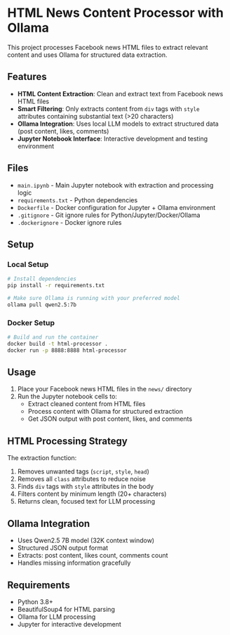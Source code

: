# HTML News Content Processor with Ollama

This project processes Facebook news HTML files to extract relevant content and uses Ollama for structured data extraction.

## Features

- **HTML Content Extraction**: Clean and extract text from Facebook news HTML files
- **Smart Filtering**: Only extracts content from `div` tags with `style` attributes containing substantial text (>20 characters)
- **Ollama Integration**: Uses local LLM models to extract structured data (post content, likes, comments)
- **Jupyter Notebook Interface**: Interactive development and testing environment

## Files

- `main.ipynb` - Main Jupyter notebook with extraction and processing logic
- `requirements.txt` - Python dependencies
- `Dockerfile` - Docker configuration for Jupyter + Ollama environment
- `.gitignore` - Git ignore rules for Python/Jupyter/Docker/Ollama
- `.dockerignore` - Docker ignore rules

## Setup

### Local Setup
```bash
# Install dependencies
pip install -r requirements.txt

# Make sure Ollama is running with your preferred model
ollama pull qwen2.5:7b
```

### Docker Setup
```bash
# Build and run the container
docker build -t html-processor .
docker run -p 8888:8888 html-processor
```

## Usage

1. Place your Facebook news HTML files in the `news/` directory
2. Run the Jupyter notebook cells to:
   - Extract cleaned content from HTML files
   - Process content with Ollama for structured extraction
   - Get JSON output with post content, likes, and comments

## HTML Processing Strategy

The extraction function:
1. Removes unwanted tags (`script`, `style`, `head`)
2. Removes all `class` attributes to reduce noise
3. Finds `div` tags with `style` attributes in the body
4. Filters content by minimum length (20+ characters)
5. Returns clean, focused text for LLM processing

## Ollama Integration

- Uses Qwen2.5 7B model (32K context window)
- Structured JSON output format
- Extracts: post content, likes count, comments count
- Handles missing information gracefully

## Requirements

- Python 3.8+
- BeautifulSoup4 for HTML parsing
- Ollama for LLM processing
- Jupyter for interactive development
